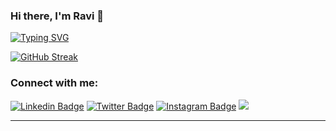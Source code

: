 ### Hi there, I'm Ravi 👋


[![Typing SVG](https://readme-typing-svg.demolab.com?font=Fira+Code&duration=3000&pause=1000&background=E9FFC400&width=435&lines=I'm+a+Backend+Developer;and+Production+Engineer%3F)](https://git.io/typing-svg)

[![GitHub Streak](https://streak-stats.demolab.com?user=ravi-kale&theme=tokyonight)](https://git.io/streak-stats)


### Connect with me:

[![Linkedin Badge](https://img.shields.io/badge/-LinkedIn-0e76a8?style=flat-square&logo=Linkedin&logoColor=white)](https://www.linkedin.com/in/ravi-kale-394801182/)
[![Twitter Badge](https://img.shields.io/badge/-Twitter-00acee?style=flat-square&logo=Twitter&logoColor=white)](https://twitter.com/ravikale__)
[![Instagram Badge](https://img.shields.io/badge/-Instagram-e4405f?style=flat-square&logo=Instagram&logoColor=white)](https://www.instagram.com/ravikale__/)
![](https://dcbadge.vercel.app/api/shield/1049757680731951184?theme=discord-inverted&style=flat-square)

---



